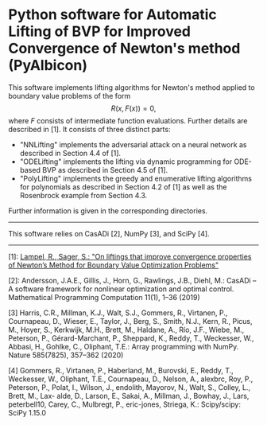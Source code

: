 # Python software for Automatic Lifting of BVP for Improved Convergence of Newton's method (PyAlbicon)
This software implements lifting algorithms for Newton's method applied to boundary value problems of the form
$$
    R(x, F(x)) = 0,
$$
where $F$ consists of intermediate function evaluations.
Further details are described in [1]. It consists of three distinct parts:
- "NNLifting" implements the adversarial attack on a neural network as described in Section 4.4 of [1].
- "ODELifting" implements the lifting via dynamic programming for ODE-based BVP as described in Section 4.5 of [1].
- "PolyLifting" implements the greedy and enumerative lifting algorithms for polynomials as described in Section 4.2 of [1] as well as the Rosenbrock example from Section 4.3.

Further information is given in the corresponding directories.

---

This software relies on CasADi [2], NumPy [3], and SciPy [4].

---
[1]: [Lampel, R., Sager, S.: "On liftings that improve convergence properties of Newton’s Method for Boundary Value Optimization Problems"](https://optimization-online.org/?p=29392) 

[2]: Andersson, J.A.E., Gillis, J., Horn, G., Rawlings, J.B., Diehl, M.: CasADi – A
software framework for nonlinear optimization and optimal control. Mathematical
Programming Computation 11(1), 1–36 (2019)

[3] Harris, C.R., Millman, K.J., Walt, S.J., Gommers, R., Virtanen, P., Cournapeau,
D., Wieser, E., Taylor, J., Berg, S., Smith, N.J., Kern, R., Picus, M., Hoyer,
S., Kerkwijk, M.H., Brett, M., Haldane, A., Rı́o, J.F., Wiebe, M., Peterson,
P., Gérard-Marchant, P., Sheppard, K., Reddy, T., Weckesser, W., Abbasi, H.,
Gohlke, C., Oliphant, T.E.: Array programming with NumPy. Nature 585(7825),
357–362 (2020)

[4] Gommers, R., Virtanen, P., Haberland, M., Burovski, E., Reddy, T., Weckesser,
W., Oliphant, T.E., Cournapeau, D., Nelson, A., alexbrc, Roy, P., Peterson, P.,
Polat, I., Wilson, J., endolith, Mayorov, N., Walt, S., Colley, L., Brett, M., Lax-
alde, D., Larson, E., Sakai, A., Millman, J., Bowhay, J., Lars, peterbell10, Carey,
C., Mulbregt, P., eric-jones, Striega, K.: Scipy/scipy: SciPy 1.15.0